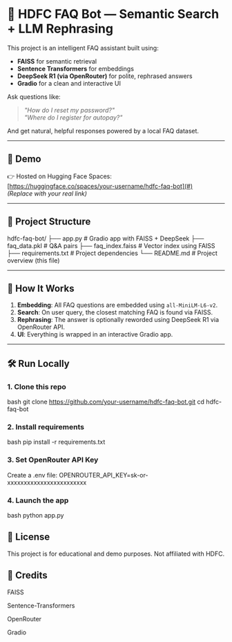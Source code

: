 # 💬 HDFC FAQ Bot — Semantic Search + LLM Rephrasing

This project is an intelligent FAQ assistant built using:
- **FAISS** for semantic retrieval
- **Sentence Transformers** for embeddings
- **DeepSeek R1 (via OpenRouter)** for polite, rephrased answers
- **Gradio** for a clean and interactive UI

Ask questions like:  
> _"How do I reset my password?"_  
> _"Where do I register for autopay?"_

And get natural, helpful responses powered by a local FAQ dataset.

---

## 🚀 Demo

👉 Hosted on Hugging Face Spaces:  
[https://huggingface.co/spaces/your-username/hdfc-faq-bot](#)  
_(Replace with your real link)_

---

## 📂 Project Structure

hdfc-faq-bot/
├── app.py # Gradio app with FAISS + DeepSeek
├── faq_data.pkl # Q&A pairs
├── faq_index.faiss # Vector index using FAISS
├── requirements.txt # Project dependencies
└── README.md # Project overview (this file)


---

## 🧠 How It Works

1. **Embedding**: All FAQ questions are embedded using `all-MiniLM-L6-v2`.
2. **Search**: On user query, the closest matching FAQ is found via FAISS.
3. **Rephrasing**: The answer is optionally reworded using DeepSeek R1 via OpenRouter API.
4. **UI**: Everything is wrapped in an interactive Gradio app.

---

## 🛠️ Run Locally

### 1. Clone this repo
  bash
     git clone https://github.com/your-username/hdfc-faq-bot.git
     cd hdfc-faq-bot
### 2. Install requirements
  bash
    pip install -r requirements.txt
### 3. Set OpenRouter API Key
  Create a .env file:
  OPENROUTER_API_KEY=sk-or-xxxxxxxxxxxxxxxxxxxxxxxx

### 4. Launch the app
  bash
    python app.py


## 📜 License
This project is for educational and demo purposes. Not affiliated with HDFC.

## 🙌 Credits
FAISS

Sentence-Transformers

OpenRouter

Gradio

